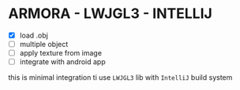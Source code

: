 # ARMORA - LWJGL3 - INTELLIJ

- [x] load .obj
- [ ] multiple object
- [ ] apply texture from image
- [ ] integrate with android app

this is minimal integration ti use `LWJGL3` lib with `IntelliJ` build system